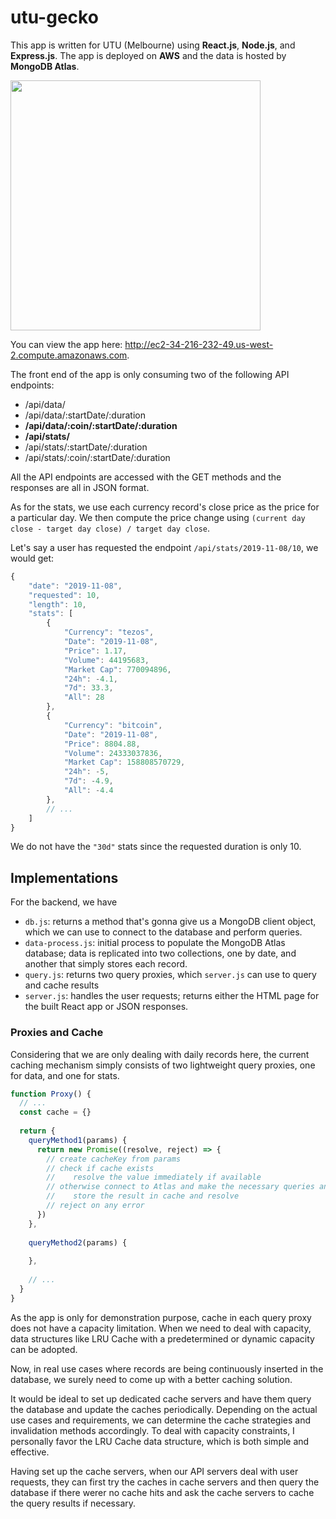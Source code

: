 # utu-gecko
This app is written for UTU (Melbourne) using **React.js**, **Node.js**, and **Express.js**. 
The app is deployed on **AWS** and the data is hosted by **MongoDB Atlas**.

<img src="https://user-images.githubusercontent.com/47294779/109730987-8bb1be00-7c0e-11eb-9719-9fab7a3a6e96.png" width="400" height="400" />

You can view the app here: <http://ec2-34-216-232-49.us-west-2.compute.amazonaws.com>.

The front end of the app is only consuming two of the following API endpoints:
- /api/data/
- /api/data/:startDate/:duration
- **/api/data/:coin/:startDate/:duration**
- **/api/stats/**
- /api/stats/:startDate/:duration
- /api/stats/:coin/:startDate/:duration

All the API endpoints are accessed with the GET methods and the responses are all in JSON format. 

As for the stats, we use each currency record's close price as the price for a particular day. 
We then compute the price change using `(current day close - target day close) / target day close`.

Let's say a user has requested the endpoint `/api/stats/2019-11-08/10`, we would get:
```js
{
    "date": "2019-11-08",
    "requested": 10,
    "length": 10,
    "stats": [
        {
            "Currency": "tezos",
            "Date": "2019-11-08",
            "Price": 1.17,
            "Volume": 44195683,
            "Market Cap": 770094896,
            "24h": -4.1,
            "7d": 33.3,
            "All": 28
        },
        {
            "Currency": "bitcoin",
            "Date": "2019-11-08",
            "Price": 8804.88,
            "Volume": 24333037836,
            "Market Cap": 158808570729,
            "24h": -5,
            "7d": -4.9,
            "All": -4.4
        },
        // ...
    ]
}
```

We do not have the `"30d"` stats since the requested duration is only 10.  

## Implementations
For the backend, we have 
- `db.js`: returns a method that's gonna give us a MongoDB client object, which we can use to connect to the database and perform queries.
- `data-process.js`: initial process to populate the MongoDB Atlas database; data is replicated into two collections, one by date, and another that simply stores each record.
- `query.js`: returns two query proxies, which `server.js` can use to query and cache results
- `server.js`: handles the user requests; returns either the HTML page for the built React app or JSON responses.

### Proxies and Cache
Considering that we are only dealing with daily records here, the current caching mechanism simply 
consists of two lightweight query proxies, one for data, and one for stats.

```js
function Proxy() {
  // ...
  const cache = {}
  
  return {
    queryMethod1(params) {
      return new Promise((resolve, reject) => {
        // create cacheKey from params
        // check if cache exists
        //    resolve the value immediately if available
        // otherwise connect to Atlas and make the necessary queries and processing
        //    store the result in cache and resolve
        // reject on any error
      })
    },
  
    queryMethod2(params) {
    
    },
    
    // ...
  }
}

```

As the app is only for demonstration purpose, cache in each query proxy does not have a capacity limitation. 
When we need to deal with capacity, data structures like LRU Cache with a predetermined or dynamic capacity can be adopted.

Now, in real use cases where records are being continuously inserted in the database, 
we surely need to come up with a better caching solution. 

It would be ideal to set up dedicated cache servers and have them query the database and 
update the caches periodically. Depending on the actual use cases and requirements, 
we can determine the cache strategies and invalidation methods accordingly.
To deal with capacity constraints, I personally favor the LRU Cache data structure, which is both
simple and effective. 

Having set up the cache servers, when our API servers deal with user requests, they can first try the caches in cache servers
and then query the database if there werer no cache hits and ask the cache servers to cache the query results if necessary. 
